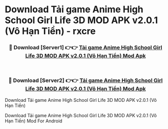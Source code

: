 # Download Tải game Anime High School Girl Life 3D MOD APK v2.0.1 (Vô Hạn Tiền) - rxcre


<div align="center">
<h3>🔴 Download [Server1] 👉👉 <a href="https://apk-comot.site?title=Tải_game_Anime_High_School_Girl_Life_3D_MOD_APK_v2.0.1_(Vô_Hạn_Tiền)">Tải game Anime High School Girl Life 3D MOD APK v2.0.1 (Vô Hạn Tiền) Mod Apk</a></h3><br>
<h3>🔴 Download [Server2] 👉👉 <a href="https://apk-comot.site?title=Tải_game_Anime_High_School_Girl_Life_3D_MOD_APK_v2.0.1_(Vô_Hạn_Tiền)">Tải game Anime High School Girl Life 3D MOD APK v2.0.1 (Vô Hạn Tiền) Mod Apk</a></h3>
</div>



Download Tải game Anime High School Girl Life 3D MOD APK v2.0.1 (Vô Hạn Tiền) 

Download Tải game Anime High School Girl Life 3D MOD APK v2.0.1 (Vô Hạn Tiền) Mod For Android